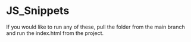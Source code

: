 # JS_Snippets
If you would like to run any of these, pull the folder from the main branch and run the index.html from the project. 
